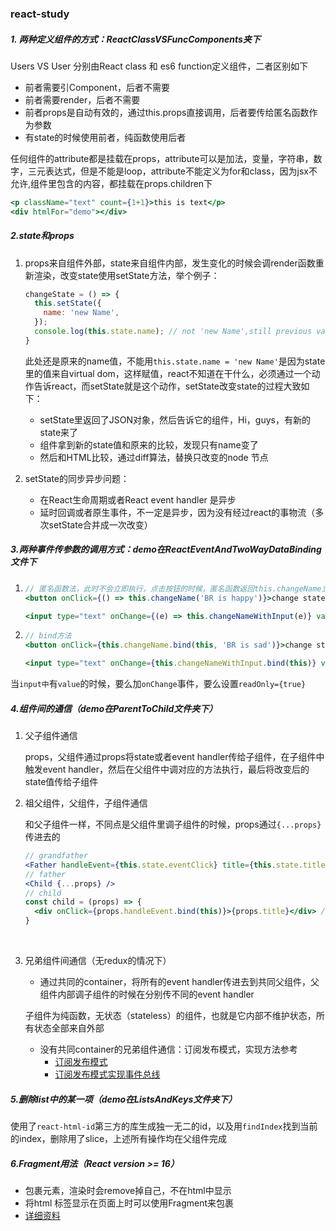 

### react-study

##### 1. 两种定义组件的方式：ReactClassVSFuncComponents夹下

 Users VS User 分别由React class 和 es6 function定义组件，二者区别如下

- 前者需要引Component，后者不需要
- 前者需要render，后者不需要
- 前者props是自动有效的，通过this.props直接调用，后者要传给匿名函数作为参数
- 有state的时候使用前者，纯函数使用后者

 任何组件的attribute都是挂载在props，attribute可以是加法，变量，字符串，数字，三元表达式，但是不能是loop，attribute不能定义为for和class，因为jsx不允许,组件里包含的内容，都挂载在props.children下

 ```jsx
 <p className="text" count={1+1}>this is text</p>
 <div htmlFor="demo"></div>
 ```

#####  2.state和props

1. props来自组件外部，state来自组件内部，发生变化的时候会调render函数重新渲染，改变state使用setState方法，举个例子：

   ```javascript
   changeState = () => {
     this.setState({
       name: 'new Name',
     });
     console.log(this.state.name); // not 'new Name',still previous value
   }
   ```

   此处还是原来的name值，不能用`this.state.name = 'new Name'`是因为state里的值来自virtual dom，这样赋值，react不知道在干什么，必须通过一个动作告诉react，而setState就是这个动作，setState改变state的过程大致如下：

   - setState里返回了JSON对象，然后告诉它的组件，Hi，guys，有新的state来了
   - 组件拿到新的state值和原来的比较，发现只有name变了
   - 然后和HTML比较，通过diff算法，替换只改变的node 节点

2. setState的同步异步问题：

   - 在React生命周期或者React event handler 是异步
   - 延时回调或者原生事件，不一定是异步，因为没有经过react的事物流（多次setState合并成一次改变）

#####  3.两种事件传参数的调用方式：demo在ReactEventAndTwoWayDataBinding文件下

1. ```jsx
   // 匿名函数法，此时不会立即执行，点击按钮的时候，匿名函数返回this.changeName立即执行
   <button onClick={() => this.changeName('BR is happy')}>change state use anonymous Function</button>

   <input type="text" onChange={(e) => this.changeNameWithInput(e)} value={this.state.name}/>
   ```

2. ```jsx
   // bind方法
   <button onClick={this.changeName.bind(this, 'BR is sad')}>change state use bind Function</button>

   <input type="text" onChange={this.changeNameWithInput.bind(this)} value={this.state.name}/>
   ```

当`input中`有`value`的时候，要么加`onChange`事件，要么设置`readOnly={true}`

##### 4.组件间的通信（demo在ParentToChild文件夹下）

1. 父子组件通信

   props，父组件通过props将state或者event handler传给子组件，在子组件中触发event handler，然后在父组件中调对应的方法执行，最后将改变后的state值传给子组件

2. 祖父组件，父组件，子组件通信

   和父子组件一样，不同点是父组件里调子组件的时候，props通过`{...props}`传进去的

   ```jsx
   // grandfather
   <Father handleEvent={this.state.eventClick} title={this.state.title} />
   // father
   <Child {...props} />
   // child
   const child = (props) => {
     <div onClick={props.handleEvent.bind(this)}>{props.title}</div> // title,handleEvent均来自祖父组件
   }
   ```

   ​

3. 兄弟组件间通信（无redux的情况下）

   - 通过共同的container，将所有的event handler传进去到共同父组件，父组件内部调子组件的时候在分别传不同的event handler

   ​       子组件为纯函数，无状态（stateless）的组件，也就是它内部不维护状态，所有状态全部来自外部

   - 没有共同container的兄弟组件通信：订阅发布模式，实现方法参考
     - [订阅发布模式](https://vmo-fed.github.io/js-design-pattern/publish-subscribe-pattern/)
     - [订阅发布模式实现事件总线](https://vmo-fed.github.io/js-design-pattern/use-publish-subscribe-pattern/)

##### 5.删除list中的某一项（demo在ListsAndKeys文件夹下）

使用了`react-html-id`第三方的库生成独一无二的id，以及用`findIndex`找到当前的index，删除用了slice，上述所有操作均在父组件完成

##### 6.Fragment用法（React version >= 16）

- 包裹元素，渲染时会remove掉自己，不在html中显示
- 将html 标签显示在页面上时可以使用Fragment来包裹
- [详细资料](https://vmo-fed.github.io/react/react-Fragments/)
